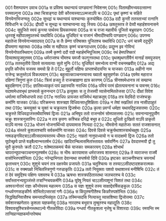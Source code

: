 001	वैशम्पायन उवाच
001a	स प्रविश्य यथान्यायं पाण्डवानां निवेशनम्
001c	पितामहीमभ्यवदत्साम्ना परमवल्गुना
002a	तथा चित्राङ्गदा देवी कौरव्यस्याऽऽत्मजाऽपि च
002c	पृथां कृष्णां च सहिते विनयेनाभिजग्मतुः
002e	सुभद्रां च यथान्यायं याश्चान्याः कुरुयोषितः
003a	ददौ कुन्ती ततस्ताभ्यां रत्नानि विविधानि च
003c	द्रौपदी च सुभद्रा च याश्चाप्यन्या ददुः स्त्रियः
004a	ऊषतुस्तत्र ते देव्यौ महार्हशयनासने
004c	सुपूजिते स्वयं कुन्त्या पार्थस्य प्रियकाम्यया
005a	स च राजा महावीर्यः पूजितो बभ्रुवाहनः
005c	धृतराष्ट्रं महीपालमुपतस्थे यथाविधि
006a	युधिष्ठिरं च राजानं भीमादींश्चापि पाण्डवान्
006c	उपगम्य महातेजा विनयेनाभ्यवादयत्
007a	स तैः प्रेम्णा परिष्वक्तः पूजितश्च यथाविधि
007c	धनं चास्मै ददुर्भूरि प्रीयमाणा महारथाः
008a	तथैव स महीपालः कृष्णं चक्रगदाधरम्
008c	प्रद्युम्न इव गोविन्दं विनयेनोपतस्थिवान्
009a	तस्मै कृष्णो ददौ राज्ञे महार्हमभिपूजितम्
009c	रथं हेमपरिष्कारं दिव्याश्वयुजमुत्तमम्
010a	धर्मराजश्च भीमश्च यमजौ फल्गुनस्तथा
010c	पृथक्पृथगतीवैनं मानार्हं समपूजयन्
011a	ततस्तृतीये दिवसे सत्यवत्याः सुतो मुनिः
011c	युधिष्ठिरं समभ्येत्य वाग्मी वचनमब्रवीत्
012a	अद्य प्रभृति कौन्तेय यजस्व समयो हि ते
012c	मुहूर्तो यज्ञियः प्राप्तश्चोदयन्ति च याजकाः
013a	अहीनो नाम राजेन्द्र क्रतुस्तेऽयं विकल्पवान्
013c	बहुत्वात्काञ्चनस्यास्य ख्यातो बहुसुवर्णकः
014a	एवमेव महाराज दक्षिणां त्रिगुणां कुरु
014c	त्रित्वं व्रजतु ते राजन्ब्राह्मणा ह्यत्र कारणम्
015a	त्रीनश्वमेधानत्र त्वं सम्प्राप्य बहुदक्षिणान्
015c	ज्ञातिवध्याकृतं पापं प्रहास्यसि नराधिप
016a	पवित्रं परमं ह्येतत्पावनानां च पावनम्
016c	यदश्वमेधावभृथं प्राप्स्यसे कुरुनन्दन
017a	इत्युक्तः स तु तेजस्वी व्यासेनामिततेजसा
017c	दीक्षां विवेश धर्मात्मा वाजिमेधाप्तये तदा
017e	नराधिपः प्रायजत वाजिमेधं महाक्रतुम्
018a	तत्र वेदविदो राजंश्चक्रुः कर्माणि याजकाः
018c	परिक्रमन्तः शास्त्रज्ञा विधिवत्साधुशिक्षिताः
019a	न तेषां स्खलितं तत्र नासीदपहुतं तथा
019c	क्रमयुक्तं च युक्तं च चक्रुस्तत्र द्विजर्षभाः
020a	कृत्वा प्रवर्ग्यं धर्मज्ञा यथावद्द्विजसत्तमाः
020c	चक्रुस्ते विधिवद्राजंस्तथैवाभिषवं द्विजाः
021a	अभिषूय ततो राजन्सोमं सोमपसत्तमाः
021c	सवनान्यानुपूर्व्येण चक्रुः शास्त्रानुसारिणः
022a	न तत्र कृपणः कश्चिन्न दरिद्रो बभूव ह
022c	क्षुधितो दुःखितो वाऽपि प्राकृतो वाऽपि मानवः
023a	भोजनं भोजनार्थिभ्यो दापयामास नित्यदा
023c	भीमसेनो महातेजाः सततं राजशासनात्
024a	संस्तरे कुशलाश्चापि सर्वकर्माणि याजकाः
024c	दिवसे दिवसे चक्रुर्यथाशास्त्रार्थचक्षुषः
025a	नाषडङ्गविदत्राऽऽसीत्सदस्यस्तस्य धीमतः
025c	नाव्रतो नानुपाध्यायो न च वादाक्षमो द्विजः
026a	ततो यूपोच्छ्रये प्राप्ते षड्बैल्वान्भरतर्षभ
026c	खादिरान्बिल्वसमितांस्तावतः सर्ववर्णिनः
027a	देवदारुमयौ द्वौ तु यूपौ कुरुपतेः क्रतौ
027c	श्लेष्मातकमयं चैकं याजकाः समकारयन्
028a	शोभार्थं चापरान्यूपान्काञ्चनान्पुरुषर्षभ
028c	स भीमः कारयामास धर्मराजस्य शासनात्
029a	ते व्यराजन्त राजर्षे वासोभिरुपशोभिताः
029c	नरेन्द्राभिगता देवान्यथा सप्तर्षयो दिवि
030a	इष्टकाः काञ्चनीश्चात्र चयनार्थं कृताभवन्
030c	शुशुभे चयनं तत्र दक्षस्येव प्रजापतेः
031a	चतुश्चित्यः स तस्याऽऽसीदष्टादशकरात्मकः
031c	स रुक्मपक्षो निचितस्त्रिगुणो गरुडाकृतिः
032a	ततो नियुक्ताः पशवो यथाशास्त्रं मनीषिभिः
032c	तं तं देवं समुद्दिश्य पक्षिणः पशवश्च ये
033a	ऋषभाः शास्त्रपठितास्तथा जलचराश्च ये
033c	सर्वांस्तानभ्ययुञ्जंस्ते तत्राग्निचयकर्मणि
034a	यूपेषु नियतं चाऽऽसीत्पशूनां त्रिशतं तथा
034c	अश्वरत्नोत्तरं राज्ञः कौन्तेयस्य महात्मनः
035a	स यज्ञः शुशुभे तस्य साक्षाद्देवर्षिसङ्कुलः
035c	गन्धर्वगणसङ्कीर्णः शोभितोऽप्सरसां गणैः
036a	स किंपुरुषगीतैश्च किन्नरैरुपशोभितः
036c	सिद्धविप्रनिवासैश्च समन्तादभिसंवृतः
037a	तस्मिन्सदसि नित्यास्तु व्यासशिष्या द्विजोत्तमाः
037c	सर्वशास्त्रप्रणेतारः कुशला यज्ञकर्मसु
038a	नारदश्च बभूवात्र तुम्बुरुश्च महाद्युतिः
038c	विश्वावसुश्चित्रसेनस्तथाऽन्ये गीतकोविदाः
039a	गन्धर्वा गीतकुशला नृत्तेषु च विशारदाः
039c	रमयन्ति स्म तान्विप्रान्यज्ञकर्मान्तरेष्वथ
